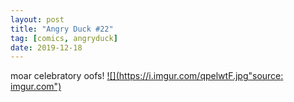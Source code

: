 ```yaml
---
layout: post
title: "Angry Duck #22"
tag: [comics, angryduck]
date: 2019-12-18
---
```

<!-- #73 -->
moar celebratory oofs!
[![](https://i.imgur.com/qpelwtF.jpg"source: imgur.com")](https://i.imgur.com/qpelwtF.jpg)
